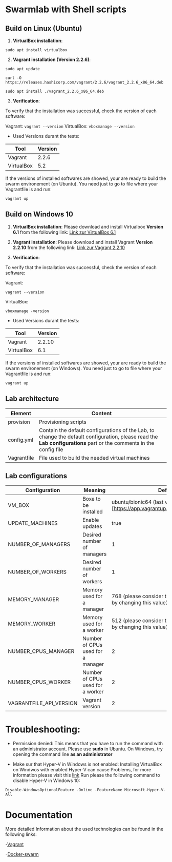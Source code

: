 # Swarmlab with Shell scripts

## Build on Linux (Ubuntu)

 1. **VirtualBox installation**:

 ``` sudo apt install virtualbox ```

 2. **Vagrant installation (Version 2.2.6)**:

 ``` sudo apt update ```

``` curl -O https://releases.hashicorp.com/vagrant/2.2.6/vagrant_2.2.6_x86_64.deb ```

``` sudo apt install ./vagrant_2.2.6_x86_64.deb ```

3. **Verification**:

To verify that the installation was successful, check the version of each software:

Vagrant: ``` vagrant --version ```
VirtualBox: ``` vboxmanage --version ```

- Used Versions durant the tests:

Tool | Version
---------------- | -------------
Vagrant | 2.2.6
VirtualBox | 5.2

If the versions of installed softwares are showed, your are ready to build the swarm environement (on Ubuntu). You need just to go to file where your Vagrantfile is and run:

``` vagrant up ```

## Build on Windows 10

1. **VirtualBox installation**:
Please download and install Virtualbox **Version 6.1** from the following link:
[Link zur VirtualBox 6.1](https://www.virtualbox.org/)

2. **Vagrant installation**:
Please download and install Vagrant **Version 2.2.10** from the following link:
[Link zur Vagrant 2.2.10](https://www.vagrantup.com/downloads.html)

3. **Verification**:

To verify that the installation was successful, check the version of each software:

Vagrant:

``` vagrant --version ```

VirtualBox:

``` vboxmanage -version ```

- Used Versions durant the tests:

Tool | Version
---------------- | -------------
Vagrant | 2.2.10
VirtualBox | 6.1

If the versions of installed softwares are showed, your are ready to build the swarm environement (on Windows). You need just to go to file where your Vagrantfile is and run:

``` vagrant up ```

## Lab architecture

Element | Content
---------------- | -------------
provision | Provisioning scripts
config.yml | Contain the default configurations of the Lab, to change the default configuration, please read the **Lab configurations** part or the comments in the config file
Vagrantfile | File used to build the needed virtual machines

## Lab configurations

Configuration | Meaning | Default value
---------------- | ------------- | ----------------
VM_BOX | Boxe to be installed | ubuntu/bionic64 (last version of ubuntu bionic) [https://app.vagrantup.com/ubuntu/boxes/bionic64]
UPDATE_MACHINES | Enable updates | true
NUMBER_OF_MANAGERS | Desired number of managers | 1
NUMBER_OF_WORKERS| Desired number of workers | 1
MEMORY_MANAGER | Memory used for a manager | 768 (please consider the memory of your computer by changing this value)
MEMORY_WORKER | Memory used for a worker | 512 (please consider the memory of your computer by changing this value)
NUMBER_CPUS_MANAGER | Number of CPUs used for a manager | 2
NUMBER_CPUS_WORKER | Number of CPUs used for a worker | 2
VAGRANTFILE_API_VERSION | Vagrant version | 2

# Troubleshooting:

- Permission denied:
This means that you have to run the command with an administrator account. Please use **sudo** in Ubuntu. On Windows, try opening the command line **as an administrator**

- Make sur that Hyper-V in Windows is not enabled:
Installing VirtualBox on Windwos with enabled Hyper-V can cause Problems, for more information please visit this [link](https://www.vagrantup.com/docs/installation)
Run please the following command to disable Hyper-V in Windows 10:

``` Disable-WindowsOptionalFeature -Online -FeatureName Microsoft-Hyper-V-All ```

# Documentation

More detailed Information about the used technologies can be found in the following links:

-[Vagrant](https://www.vagrantup.com/docs)

-[Docker-swarm](https://docs.docker.com/engine/swarm/)